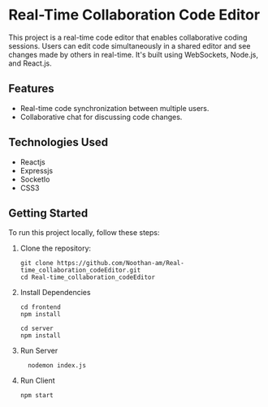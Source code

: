 # Real-Time Collaboration Code Editor

This project is a real-time code editor that enables collaborative coding sessions. Users can edit code simultaneously in a shared editor and see changes made by others in real-time. It's built using WebSockets, Node.js, and React.js.

## Features

- Real-time code synchronization between multiple users.
- Collaborative chat for discussing code changes.

## Technologies Used

- Reactjs
- Expressjs
- SocketIo
- CSS3

## Getting Started

To run this project locally, follow these steps:

1. Clone the repository:

   ```shell
   git clone https://github.com/Noothan-am/Real-time_collaboration_codeEditor.git
   cd Real-time_collaboration_codeEditor
   ```

2. Install Dependencies

   ```shell
   cd frontend
   npm install

   cd server
   npm install
   ```

3. Run Server

   ```shell
     nodemon index.js
   ```

4. Run Client

   ```shell
   npm start
   ```
